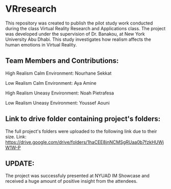 # VRresearch
This repository was created to publish the pilot study work conducted during the class Virtual Reality Research and Applications class. The project was developed under the supervision of Dr. Banakou, at New York University Abu Dhabi. This study investigates how realism affects the human emotions in Virtual Reality.
## Team Members and Contributions:


High Realism Calm Environment: Nourhane Sekkat

Low Realism Calm Environment: Aya Amine

High Realism Uneasy Environment: Noah Pietrafesa

Low Realism Uneasy Environment: Youssef Aouni

## Link to drive folder containing project's folders:
The full project's folders were uploaded to the following link due to their size.
Link: https://drive.google.com/drive/folders/1haCEE8jnNCMSgRUaa0b7fzkHUWjW1W-P

## UPDATE:
The project was successfuly presented at NYUAD IM Showcase and received a huge amount of positive insight from the attendees.


